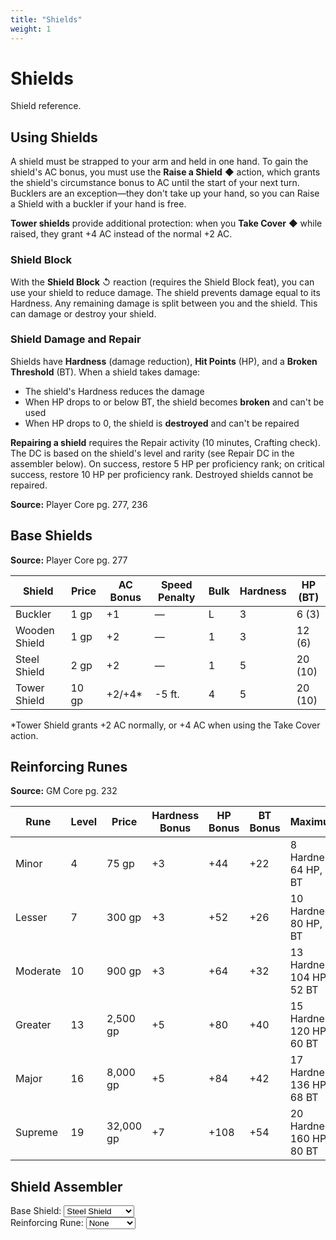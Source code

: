 ```yaml
---
title: "Shields"
weight: 1
---
```


# Shields

Shield reference.

## Using Shields

A shield must be strapped to your arm and held in one hand. To gain the shield's AC bonus, you must use the **Raise a Shield** ◆ action, which grants the shield's circumstance bonus to AC until the start of your next turn. Bucklers are an exception—they don't take up your hand, so you can Raise a Shield with a buckler if your hand is free.

**Tower shields** provide additional protection: when you **Take Cover** ◆ while raised, they grant +4 AC instead of the normal +2 AC.

### Shield Block

With the **Shield Block** ↺ reaction (requires the Shield Block feat), you can use your shield to reduce damage. The shield prevents damage equal to its Hardness. Any remaining damage is split between you and the shield. This can damage or destroy your shield.

### Shield Damage and Repair

Shields have **Hardness** (damage reduction), **Hit Points** (HP), and a **Broken Threshold** (BT). When a shield takes damage:
- The shield's Hardness reduces the damage
- When HP drops to or below BT, the shield becomes **broken** and can't be used
- When HP drops to 0, the shield is **destroyed** and can't be repaired

**Repairing a shield** requires the Repair activity (10 minutes, Crafting check). The DC is based on the shield's level and rarity (see Repair DC in the assembler below). On success, restore 5 HP per proficiency rank; on critical success, restore 10 HP per proficiency rank. Destroyed shields cannot be repaired.

**Source:** Player Core pg. 277, 236

## Base Shields

**Source:** Player Core pg. 277

| Shield | Price | AC Bonus | Speed Penalty | Bulk | Hardness | HP (BT) |
|--------|-------|----------|---------------|------|----------|---------|
| Buckler | 1 gp | +1 | — | L | 3 | 6 (3) |
| Wooden Shield | 1 gp | +2 | — | 1 | 3 | 12 (6) |
| Steel Shield | 2 gp | +2 | — | 1 | 5 | 20 (10) |
| Tower Shield | 10 gp | +2/+4* | -5 ft. | 4 | 5 | 20 (10) |

*Tower Shield grants +2 AC normally, or +4 AC when using the Take Cover action.

## Reinforcing Runes

**Source:** GM Core pg. 232

| Rune | Level | Price | Hardness Bonus | HP Bonus | BT Bonus | Maximum |
|------|-------|-------|----------------|----------|----------|---------|
| Minor | 4 | 75 gp | +3 | +44 | +22 | 8 Hardness, 64 HP, 32 BT |
| Lesser | 7 | 300 gp | +3 | +52 | +26 | 10 Hardness, 80 HP, 40 BT |
| Moderate | 10 | 900 gp | +3 | +64 | +32 | 13 Hardness, 104 HP, 52 BT |
| Greater | 13 | 2,500 gp | +5 | +80 | +40 | 15 Hardness, 120 HP, 60 BT |
| Major | 16 | 8,000 gp | +5 | +84 | +42 | 17 Hardness, 136 HP, 68 BT |
| Supreme | 19 | 32,000 gp | +7 | +108 | +54 | 20 Hardness, 160 HP, 80 BT |

## Shield Assembler

<div class="shield-calculator">
  <div>
    <label for="shield-select-en">Base Shield:</label>
    <select id="shield-select-en" onchange="calculateShield('en')">
      <option value="buckler">Buckler</option>
      <option value="wooden">Wooden Shield</option>
      <option value="steel" selected>Steel Shield</option>
      <option value="tower">Tower Shield</option>
    </select>
  </div>

  <div>
    <label for="rune-select-en">Reinforcing Rune:</label>
    <select id="rune-select-en" onchange="calculateShield('en')">
      <option value="none" selected>None</option>
      <option value="minor">Minor</option>
      <option value="lesser">Lesser</option>
      <option value="moderate">Moderate</option>
      <option value="greater">Greater</option>
      <option value="major">Major</option>
      <option value="supreme">Supreme</option>
    </select>
  </div>

  <div id="shield-result-en"></div>
</div>

<script>
document.addEventListener('DOMContentLoaded', function() {
  calculateShield('en');
});
</script>
